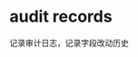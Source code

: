 <!--
 * @Author: sunhaolin@hotoa.com
 * @Date: 2022-06-23 13:26:21
 * @LastEditors: sunhaolin@hotoa.com
 * @LastEditTime: 2022-06-23 14:52:00
 * @Description: 
-->
# audit records

记录审计日志，记录字段改动历史

